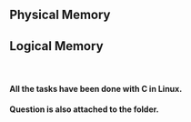 <!DOCTYPE html>
<html>
<body>
<h2>Physical Memory</h2>
<h2>Logical Memory</h2>
<br>
<h4>All the tasks have been done with C in Linux.</h4>
<h4>Question is also attached to the folder.</h4>
</body>
</html>
